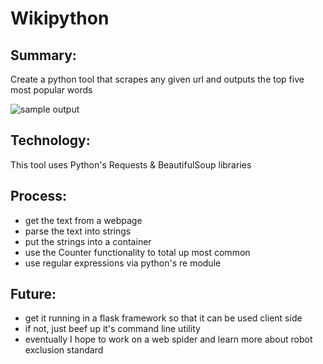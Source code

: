 # Wikipython

## Summary:
Create a python tool that scrapes any given url and outputs the top five most popular words

![sample output](https://github.com/cfv7/wikipython/examples/sample.png)


## Technology:
This tool uses Python's Requests & BeautifulSoup libraries

## Process:
* get the text from a webpage
* parse the text into strings
* put the strings into a container
* use the Counter functionality to total up most common
* use regular expressions via python's re module

## Future:
* get it running in a flask framework so that it can be used client side
* if not, just beef up it's command line utility
* eventually I hope to work on a web spider and learn more about robot exclusion standard